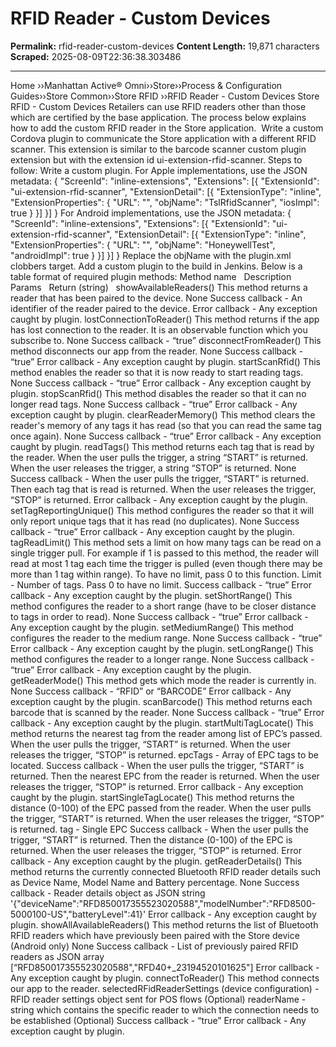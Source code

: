 # RFID Reader - Custom Devices

**Permalink:** rfid-reader-custom-devices
**Content Length:** 19,871 characters
**Scraped:** 2025-08-09T22:36:38.303486

---

Home &rsaquo;&rsaquo;Manhattan Active® Omni&rsaquo;&rsaquo;Store&rsaquo;&rsaquo;Process & Configuration Guides&rsaquo;&rsaquo;Store Common&rsaquo;&rsaquo;Store RFID ››RFID Reader - Custom Devices Store RFID - Custom Devices Retailers can&nbsp;use RFID readers other than those which are certified by the base application. The process below explains how to add&nbsp;the custom RFID reader in the Store application.&nbsp; Write a custom Cordova plugin to communicate the Store application with a different RFID scanner. This extension is similar to the barcode scanner custom plugin extension but with the extension id ui-extension-rfid-scanner. Steps to follow: Write a custom plugin. For Apple implementations, use the&nbsp;JSON metadata: { &quot;ScreenId&quot;: &quot;inline-extensions&quot;, &quot;Extensions&quot;: [{ &quot;ExtensionId&quot;: &quot;ui-extension-rfid-scanner&quot;, &quot;ExtensionDetail&quot;: [{ &quot;ExtensionType&quot;: &quot;inline&quot;, &quot;ExtensionProperties&quot;: { &quot;URL&quot;: &quot;&quot;, &quot;objName&quot;: &quot;TslRfidScanner&quot;, &quot;iosImpl&quot;: true } }] }] } For Android implementations, use the&nbsp;JSON metadata: { &quot;ScreenId&quot;: &quot;inline-extensions&quot;, &quot;Extensions&quot;: [{ &quot;ExtensionId&quot;: &quot;ui-extension-rfid-scanner&quot;, &quot;ExtensionDetail&quot;: [{ &quot;ExtensionType&quot;: &quot;inline&quot;, &quot;ExtensionProperties&quot;: { &quot;URL&quot;: &quot;&quot;, &quot;objName&quot;: &quot;HoneywellTest&quot;, &quot;androidImpl&quot;: true } }] }] } Replace the objName with the plugin.xml clobbers target. Add a custom plugin to the build in Jenkins. Below is a table format of required plugin methods: Method name &nbsp; Description &nbsp; Params &nbsp; Return (string) &nbsp; showAvailableReaders() This method returns a reader that has been paired to the device. None Success callback - An identifier of the reader paired to the device. Error callback - Any exception caught by plugin. lostConnectionToReader() This method returns if the app has lost connection to the reader. It is an observable function which you subscribe to. None Success callback - &ldquo;true&rdquo; disconnectFromReader() This method disconnects our app from the reader. None Success callback - &ldquo;true&rdquo; Error callback - Any exception caught by plugin. startScanRfid() This method enables the reader so that it is now ready to start reading tags. None Success callback - &ldquo;true&rdquo; Error callback - Any exception caught by plugin. stopScanRfid() This method disables the reader so that it can no longer read tags. None Success callback - &ldquo;true&rdquo; Error callback - Any exception caught by plugin. clearReaderMemory() This method clears the reader&#39;s memory of any tags it has read (so that you can read the same tag once again). None Success callback - &ldquo;true&rdquo; Error callback - Any exception caught by plugin. readTags() This method returns each tag that is read by the reader. When the user pulls the trigger, a string &ldquo;START&rdquo; is returned. When the user releases the trigger, a string &ldquo;STOP&rdquo; is returned. None Success callback - When the user pulls the trigger, &ldquo;START&rdquo; is returned. Then each tag that is read is returned. When the user releases the trigger, &ldquo;STOP&rdquo; is returned. Error callback - Any exception caught by the plugin. setTagReportingUnique() This method configures the reader so that it will only report unique tags that it has read (no duplicates). None Success callback - &ldquo;true&rdquo; Error callback - Any exception caught by the plugin. tagReadLimit() This method sets a limit on how many tags can be read on a single trigger pull. For example if 1 is passed to this method, the reader will read at most 1 tag each time the trigger is pulled (even though there may be more than 1 tag within range). To have no limit, pass 0 to this function. Limit - Number of tags. Pass 0 to have no limit. Success callback - &ldquo;true&rdquo; Error callback - Any exception caught by the plugin. setShortRange() This method configures the reader to a short range (have to be closer distance to tags in order to read). None Success callback - &ldquo;true&rdquo; Error callback - Any exception caught by the plugin. setMediumRange() This method configures the reader to the medium range. None Success callback - &ldquo;true&rdquo; Error callback - Any exception caught by the plugin. setLongRange() This method configures the reader to a longer range. None Success callback - &ldquo;true&rdquo; Error callback - Any exception caught by the plugin. getReaderMode() This method gets which mode the reader is currently in. None Success callback - &ldquo;RFID&rdquo; or &ldquo;BARCODE&rdquo; Error callback - Any exception caught by the plugin. scanBarcode() This method returns each barcode that is scanned by the reader. None Success callback - &ldquo;true&rdquo; Error callback - Any exception caught by the plugin. startMultiTagLocate() This method returns the nearest tag from the reader among list of EPC&rsquo;s passed. When the user pulls the trigger, &ldquo;START&rdquo; is returned. When the user releases the trigger, &ldquo;STOP&rdquo; is returned. epcTags - Array of EPC tags to be located. Success callback - When the user pulls the trigger, &ldquo;START&rdquo; is returned. Then the nearest EPC from the reader is returned. When the user releases the trigger, &ldquo;STOP&rdquo; is returned. Error callback - Any exception caught by the plugin. startSingleTagLocate() This method returns the distance (0-100) of the EPC passed from the reader. When the user pulls the trigger, &ldquo;START&rdquo; is returned. When the user releases the trigger, &ldquo;STOP&rdquo; is returned. tag - Single EPC Success callback - When the user pulls the trigger, &ldquo;START&rdquo; is returned. Then the distance (0-100) of the EPC is returned. When the user releases the trigger, &ldquo;STOP&rdquo; is returned. Error callback - Any exception caught by the plugin. getReaderDetails() This method returns the currently connected Bluetooth RFID reader details such as Device Name, Model Name and Battery percentage. None Success callback - Reader details object as JSON string &#39;{&quot;deviceName&quot;:&quot;RFD850017355523020588&quot;,&quot;modelNumber&quot;:&quot;RFD8500-5000100-US&quot;,&quot;batteryLevel&quot;:41}&#39; Error callback - Any exception caught by plugin. showAllAvailableReaders() This method returns the list of Bluetooth RFID readers which have previously been paired with the Store device (Android only) None Success callback - List of previously paired RFID readers as JSON array [&ldquo;RFD850017355523020588&quot;,&quot;RFD40+_23194520101625&quot;] Error callback - Any exception caught by plugin. connectToReader() This method connects our app to the reader. selectedRFidReaderSettings&nbsp;(device configuration) - RFID reader settings object sent for POS flows (Optional) readerName&nbsp;- string which contains the specific reader to which the connection needs to be established (Optional) Success callback - &ldquo;true&rdquo; Error callback - Any exception caught by plugin.